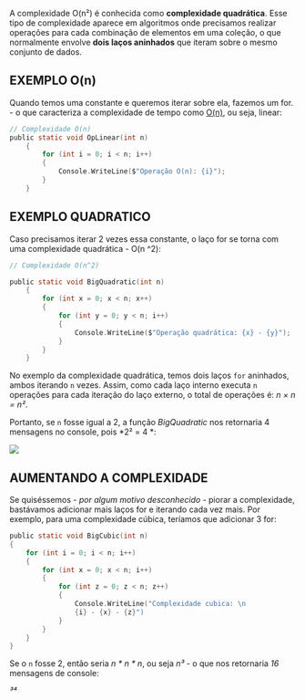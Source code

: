 A complexidade O(n²) é conhecida como **complexidade quadrática**. Esse tipo de complexidade aparece em algoritmos onde precisamos realizar operações para cada combinação de elementos em uma coleção, o que normalmente envolve **dois laços aninhados** que iteram sobre o mesmo conjunto de dados.

## EXEMPLO O(n)
Quando temos uma constante e queremos iterar sobre ela, fazemos um for. - o que caracteriza a complexidade de tempo como [O(n)](O(n).md), ou seja, linear: 

```c sharp
// Complexidade O(n)
public static void OpLinear(int n) 
	{
		for (int i = 0; i < n; i++) 
		{
			Console.WriteLine($"Operação O(n): {i}");
		}
	}
```

## EXEMPLO QUADRATICO
Caso precisamos iterar 2 vezes essa constante, o laço for se torna com uma complexidade quadrática - O(n ^2):

```c sharp
// Complexidade O(n^2)

public static void BigQuadratic(int n)
	{
		for (int x = 0; x < n; x++)
		{
			for (int y = 0; y < n; i++)
			{
				Console.WriteLine($"Operação quadrática: {x} - {y}");
			}
		}
	}
```

No exemplo da complexidade quadrática, temos dois laços `for` aninhados, ambos iterando `n` vezes. Assim, como cada laço interno executa `n` operações para cada iteração do laço externo, o total de operações é:
*n × n = n²*. 

Portanto, se `n` fosse igual a 2, a função *BigQuadratic* nos retornaria 4 mensagens no console, pois *2² = 4 *:

![](../../../Images/Programming%20Concepts/Big%20O%20Notation/Pasted%20image%2020241113215338.png)


## AUMENTANDO A COMPLEXIDADE
Se quiséssemos - *por algum motivo desconhecido* - piorar a complexidade, bastávamos adicionar mais laços for e iterando cada vez mais. Por exemplo, para uma complexidade cúbica, teríamos que adicionar 3 for:

```c sharp
public static void BigCubic(int n) 
{
	for (int i = 0; i < n; i++)
	{
		for (int x = 0; x < n; i++)
		{
			for (int z = 0; z < n; z++)
			{
				Console.WriteLine("Complexidade cubica: \n
				{i} - {x} - {z}")
			}
		}
	}
}
```

 Se o `n` fosse 2, então seria *n * n * n*, ou seja *n³* - o que nos retornaria *16* mensagens de console:
 
*³⁴*